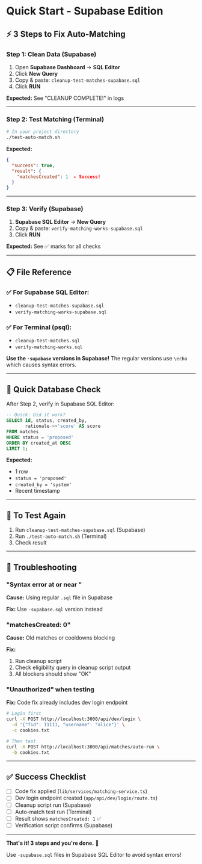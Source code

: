 # Quick Start - Supabase Edition

## ⚡ 3 Steps to Fix Auto-Matching

### **Step 1: Clean Data (Supabase)**

1. Open **Supabase Dashboard** → **SQL Editor**
2. Click **New Query**
3. Copy & paste: `cleanup-test-matches-supabase.sql`
4. Click **RUN**

**Expected:** See "CLEANUP COMPLETE!" in logs

---

### **Step 2: Test Matching (Terminal)**

```bash
# In your project directory
./test-auto-match.sh
```

**Expected:**
```json
{
  "success": true,
  "result": {
    "matchesCreated": 1  ← Success!
  }
}
```

---

### **Step 3: Verify (Supabase)**

1. **Supabase SQL Editor** → **New Query**
2. Copy & paste: `verify-matching-works-supabase.sql`
3. Click **RUN**

**Expected:** See ✅ marks for all checks

---

## 📋 File Reference

### ✅ For Supabase SQL Editor:
- `cleanup-test-matches-supabase.sql`
- `verify-matching-works-supabase.sql`

### ✅ For Terminal (psql):
- `cleanup-test-matches.sql`
- `verify-matching-works.sql`

**Use the `-supabase` versions in Supabase!** The regular versions use `\echo` which causes syntax errors.

---

## 🎯 Quick Database Check

After Step 2, verify in Supabase SQL Editor:

```sql
-- Quick: Did it work?
SELECT id, status, created_by,
       rationale->>'score' AS score
FROM matches
WHERE status = 'proposed'
ORDER BY created_at DESC
LIMIT 1;
```

**Expected:**
- 1 row
- `status = 'proposed'`
- `created_by = 'system'`
- Recent timestamp

---

## 🔄 To Test Again

1. Run `cleanup-test-matches-supabase.sql` (Supabase)
2. Run `./test-auto-match.sh` (Terminal)
3. Check result

---

## 🐛 Troubleshooting

### "Syntax error at or near \"

**Cause:** Using regular `.sql` file in Supabase

**Fix:** Use `-supabase.sql` version instead

### "matchesCreated: 0"

**Cause:** Old matches or cooldowns blocking

**Fix:**
1. Run cleanup script
2. Check eligibility query in cleanup script output
3. All blockers should show "OK"

### "Unauthorized" when testing

**Fix:** Code fix already includes dev login endpoint
```bash
# Login first
curl -X POST http://localhost:3000/api/dev/login \
  -d '{"fid": 11111, "username": "alice"}' \
  -c cookies.txt

# Then test
curl -X POST http://localhost:3000/api/matches/auto-run \
  -b cookies.txt
```

---

## ✅ Success Checklist

- [ ] Code fix applied (`lib/services/matching-service.ts`)
- [ ] Dev login endpoint created (`app/api/dev/login/route.ts`)
- [ ] Cleanup script run (Supabase)
- [ ] Auto-match test run (Terminal)
- [ ] Result shows `matchesCreated: 1` ✅
- [ ] Verification script confirms (Supabase)

---

**That's it! 3 steps and you're done.** 🚀

Use `-supabase.sql` files in Supabase SQL Editor to avoid syntax errors!
